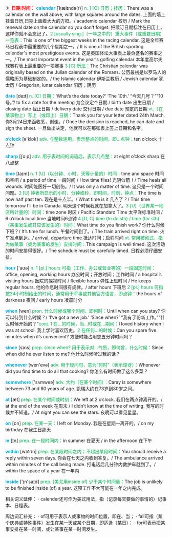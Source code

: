 ☀ <font color="red">**日期 时间：**</font>
<font color="sky blue">**calendar**</font> [ˈkælɪndə(r)]
<font color="#00b050">n. 1 [C] 日历；挂历：</font>There was a calendar on the wall above, with large squares around the dates. 上面的墙上挂着日历,日期上画着大大的方框。/ academic calendar 校历 / Mark the renewal date on the calendar so you don't forget. 把续订日期标注在日历上，这样你就不会忘记了。<font color="#00b050">2 [usually sing.]（一年之中的）重大事件（或重要日期）一览表：</font>This is one of the biggest weeks in the racing calendar. 这是全年赛马日程表中最重要的几个星期之一。/ It is one of the British sporting calendar's most prestigious events. 这是英国体坛大事表上最负盛名的赛事之一。/ The most important event in the year's golfing calendar 本年度高尔夫球赛程表上最重要的一项赛事 <font color="#00b050">3 [C] 历法：</font>The Christian calendar was originally based on the Julian calendar of the Romans. 公历最初是以罗马人的儒略历为基础制定的。/ the Islamic calendar 伊斯兰教历 / Jewish calendar 犹太历 / Gregorian, lunar calendar 阳历；阴历

<font color="sky blue">**date**</font> [deɪt] 
<font color="#00b050">n. [C] 日期：</font>‘What’s the date today?’ ‘The 10th.’ “今天几号？”“10号。”/ to fix a date for the meeting 为会议定个日期 / birth date 出生日期 / closing date 截止日期 / delivery date 交付日期 / due date 预定的日期 <font color="#00b050">vt.（在某事物上）写上（或印上）日期：</font>Thank you for your letter dated 24th March. 你3月24日来函收悉，谢谢。/ Once the decision is reached, he can date and sign the sheet. 一旦做出决定，他就可以在那张表上签上日期和名字。

<font color="sky blue">**o’clock**</font> [ə'klɒk] 
<font color="#00b050">adv. 与整数连用，表示整点的时间，即…点钟：</font>ten o’clock 十点钟

<font color="sky blue">**sharp**</font> [ʃɑːp] 
<font color="#00b050">adv. 用于表时间的词语后，表示几点整：</font>at eight o’clock sharp 在八点整

<font color="sky blue">**time**</font> [taɪm] 
<font color="#00b050">n. 1 [U]（以分钟、小时、天等计量的）时间：</font>time and space 时间和空间 / a period of time 一段时间 / How time flies! 光阴似箭！/ Time heals all wounds. 时间能医好一切创伤。/ It was only a matter of time. 这只是一个时间问题。<font color="#00b050">2 [U] 钟表所显示的小时、分钟或秒，即时间，时刻，钟点：</font>The time is now half past ten. 现在是十点半。/ What time is it 几点了？/ This time tomorrow I’ll be in Canada. 明天这个时候我就在加拿大了。<font color="#00b050">3 [U]（世界某一地区所计量的）时间：</font>time zone 时区 / Pacific Standard Time 太平洋标准时间 / 6 o’clock local time 当地时间6点钟 <font color="#00b050">4 [U, C] time (to do sth) / time (for sth)（某事发生或其应该发生的）时间：</font>What time do you finish work? 你什么时候下班？/ It’s time for lunch. 午餐时间到了。/ The train arrived right on time. 火车准点到达。/ arrival, departure time 抵达时间；启程时间 <font color="#00b050">vt. 常用被动式，指为做某事（或为某事的发生）安排时间：</font>This campaign is well timed. 这次活动的时间安排得很好。/ The schedule must be carefully timed. 日程必须仔细安排。

<font color="sky blue">**hour**</font> ['aʊə] 
<font color="#00b050">n. 1 [pl.] hours 可指（工作、办公或营业等的）一段固定时间：</font>office, opening, working hours 办公时间；开放时间；工作时间 / a hospital’s visiting hours 医院的探视时间 / flexible hours 弹性上班时间 / He keeps regular hours. 他的作息时间很有规律。/ after hours 下班后 <font color="#00b050">2 [pl.] hours 可指按24小时制给出的时间，通常用于军事或其他官方语言，即点钟：</font>the hours of darkness 夜间 / early hours 凌晨时分

<font color="sky blue">**when**</font> [wen] 
<font color="#00b050">pron. 什么时候或哪个时间，即何时：</font>Until when can you stay? 你可以待到什么时候？/ ‘I’ve got a new job.’ ‘Since when?’ “我有了份新工作。”“什么时候开始的？”<font color="#00b050">conj. 1 在…的时候，当…时或在…期间：</font>I loved history when I was at school. 我上学时喜欢历史。<font color="#00b050">2 在任何…的时候：</font>Can you spare five minutes when it’s convenient? 方便时能占用您五分钟时间吗？

<font color="sky blue">**since**</font> [sɪns] 
<font color="#00b050">prep. since when? 用于表示对…气愤，即何曾，什么时候：</font>Since when did he ever listen to me? 他什么时候听过我的话？

<font color="sky blue">**whenever**</font> [wen'evə] 
<font color="#00b050">adv. 用于疑问句，意为“何时”（表示惊讶）：</font>Whenever did you find time to do all that cooking? 你怎么有时间做了这么多菜？

<font color="sky blue">**somewhere**</font> ['sʌmweə] 
<font color="#00b050">adv. 大约（在某个时间）：</font>Caray is somewhere between 73 and 80 years of age. 凯瑞大约在73岁到80岁之间。

<font color="sky blue">**at**</font> [æt] 
<font color="#00b050">prep. 在某个时间或时刻：</font>We left at 2 o’clock. 我们在两点钟离开的。/ at the end of the week 在周末 / I didn’t know at the time of writing. 我写的时候并不知道。/ At night you can see the stars. 夜晚可以看见星星。

<font color="sky blue">**on**</font> [ɒn] 
<font color="#00b050">prep. 在某一天：</font>I left on Monday. 我是在星期一离开的。/ on my birthday 在我生日那天

<font color="sky blue">**in**</font> [ɪn] 
<font color="#00b050">prep. 在一段时间内：</font>in summer 在夏天 / in the afternoon 在下午

<font color="sky blue">**within**</font> [wɪð'ɪn] 
<font color="#00b050">prep. 在某段时间之内；不超出某段时间：</font>You should receive a reply within seven days. 你会在七天之内收到答复。/ The ambulance arrived within minutes of the call being made. 打电话后几分钟内救护车就到了。/ within the space of a year 在一年内

<font color="sky blue">**inside**</font> ['ɪn'saɪd] 
<font color="#00b050">prep. [美尤用inside of] 少于某个时间量：</font>The job is unlikely to be finished inside (of) a year. 这项工作不大可能在一年之内完成。

相关词义延伸：
· calender还可作为美式用法，指（记录每天要做的事情的）记事本、日程表。

周边词汇补充：
· of可用于表示人或事物的时间位置，即在、当；
· fall可指（某个庆典或特殊事件）发生在某一天或某个日期，即适逢（某日）；
· for可表示把某事安排在某一时间，或让某事在某一时间发生。




